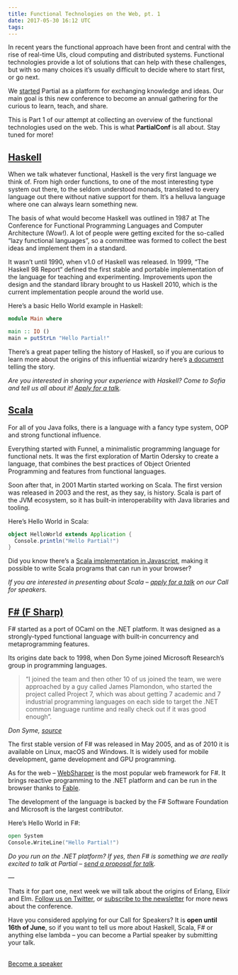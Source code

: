 ```yaml
---
title: Functional Technologies on the Web, pt. 1
date: 2017-05-30 16:12 UTC
tags:
---
```


In recent years the functional approach have been front and central with the rise of real-time UIs, cloud computing and distributed systems. Functional technologies provide a lot of solutions that can help with these challenges, but with so many choices it’s usually difficult to decide where to start first, or go next.

We [started](https://medium.com/@partialconf/announcement-2335684ba05d) Partial as a platform for exchanging knowledge and ideas. Our main goal is this new conference to become an annual gathering for the curious to learn, teach, and share.

This is Part 1 of our attempt at collecting an overview of the functional technologies used on the web. This is what **PartialConf** is all about. Stay tuned for more!

## [Haskell](https://www.haskell.org)

When we talk whatever functional, Haskell is the very first language we think of. From high order functions, to one of the most interesting type system out there, to the seldom understood monads, translated to every language out there without native support for them. It’s a helluva language where one can always learn something new.

The basis of what would become Haskell was outlined in 1987 at The Conference for Functional Programming Languages and Computer Architecture (Wow!). A lot of people were getting excited for the so-called “lazy functional languages”, so a committee was formed to collect the best ideas and implement them in a standard.

It wasn’t until 1990, when v1.0 of Haskell was released. In 1999, “The Haskell 98 Report“ defined the first stable and portable implementation of the language for teaching and experimenting. Improvements upon the design and the standard library brought to us Haskell 2010, which is the current implementation people around the world use.

Here’s a basic Hello World example in Haskell:

```haskell
module Main where

main :: IO ()
main = putStrLn "Hello Partial!"
```

There’s a great paper telling the history of Haskell, so if you are curious to learn more about the origins of this influential wizardry here’s [a document](https://www.microsoft.com/en-us/research/wp-content/uploads/2016/07/history.pdf?from=http%3A%2F%2Fresearch.microsoft.com%2F%7Esimonpj%2Fpapers%2Fhistory-of-haskell%2Fhistory.pdf) telling the story.

*Are you interested in sharing your experience with Haskell? Come to Sofia and tell us all about it! [Apply for a talk](https://goo.gl/qGfmds).*

## [Scala](https://www.scala-lang.org)

For all of you Java folks, there is a language with a fancy type system, OOP and strong functional influence.

Everything started with Funnel, a minimalistic programming language for functional nets. It was the first exploration of Martin Odersky to create a language, that combines the best practices of Object Oriented Programming and features from functional languages.

Soon after that, in 2001 Martin started working on Scala. The first version was released in 2003 and the rest, as they say, is history. Scala is part of the JVM ecosystem, so it has built-in interoperability with Java libraries and tooling.

Here’s Hello World in Scala:

```scala
object HelloWorld extends Application {
  Console.println("Hello Partial!")
}
```

Did you know there’s a [Scala implementation in Javascript](https://www.scala-js.org), making it possible to write Scala programs that can run in your browser?

*If you are interested in presenting about Scala – [apply for a talk](https://goo.gl/qGfmds) on our Call for speakers.*

## [F# (F Sharp)](http://fsharp.org)

F# started as a port of OCaml on the .NET platform. It was designed as a strongly-typed functional language with built-in concurrency and metaprogramming features.

Its origins date back to 1998, when Don Syme joined Microsoft Research’s group in programming languages.

> “I joined the team and then other 10 of us joined the team, we were approached by a guy called James Plamondon, who started the project called Project 7, which was about getting 7 academic and 7 industrial programming languages on each side to target the .NET common language runtime and really check out if it was good enough”.

*Don Syme, [source](https://www.infoq.com/interviews/F-Sharp-Don-Syme)*

The first stable version of F# was released in May 2005, and as of 2010 it is available on Linux, macOS and Windows. It is widely used for mobile development, game development and GPU programming.

As for the web – [WebSharper](http://websharper.com) is the most popular web framework for F#. It brings reactive programming to the .NET platform and can be run in the browser thanks to [Fable](http://fable.io).

The development of the language is backed by the F# Software Foundation and Microsoft is the largest contributor.

Here’s Hello World in F#:

```fsharp
open System
Console.WriteLine("Hello Partial!")
```

*Do you run on the .NET platform? If yes, then F# is something we are really excited to talk at Partial – [send a proposal for talk](https://goo.gl/qGfmds).*

—

Thats it for part one, next week we will talk about the origins of Erlang, Elixir and Elm. [Follow us on Twitter](http://twitter.com/partialconf), or [subscribe to the newsletter](http://partialconf.com/#subscribe) for more news about the conference.

Have you considered applying for our Call for Speakers? It is **open until 16th of June**, so if you want to tell us more about Haskell, Scala, F# or anything else lambda – you can become a Partial speaker by submitting your talk.

<br />
<a href="https://goo.gl/qGfmds" class="btn-success">Become a speaker</a>
